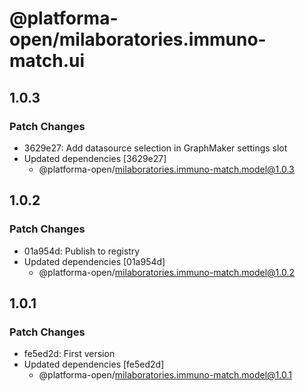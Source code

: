 # @platforma-open/milaboratories.immuno-match.ui

## 1.0.3

### Patch Changes

- 3629e27: Add datasource selection in GraphMaker settings slot
- Updated dependencies [3629e27]
  - @platforma-open/milaboratories.immuno-match.model@1.0.3

## 1.0.2

### Patch Changes

- 01a954d: Publish to registry
- Updated dependencies [01a954d]
  - @platforma-open/milaboratories.immuno-match.model@1.0.2

## 1.0.1

### Patch Changes

- fe5ed2d: First version
- Updated dependencies [fe5ed2d]
  - @platforma-open/milaboratories.immuno-match.model@1.0.1
